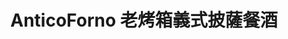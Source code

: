 ---
title: "AnticoForno 老烤箱義式披薩餐酒"
description: "AnticoForno 老烤箱義式披薩餐酒"
layout: shop
keywords:
  - 美食競賽
  - 台灣美食
  - 美食精選
datePublished: "2025-06-30"
dateModified: "2025-07-02"
city: "台北市"
district: "大安區"
address: "台北市大安區瑞安街141號"
phone: "0227063322"
geo: "25.026690137023905, 121.53963889211907"
google_map: "https://maps.app.goo.gl/15zvuB6LQFCeYGE89"
footinder: "https://footinder.com.tw/%E5%8F%B0%E5%8C%97%E5%B8%82%E5%A4%A7%E5%AE%89%E5%8D%80/32335/"
official: "https://www.facebook.com/anticoforno141/"
award:
  - name: "500盤"
    year: "2024"
    entries:
      - dishes:
          - "松露小姐 Pizza"

---